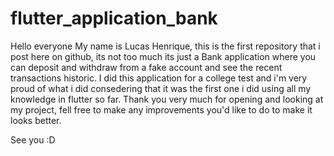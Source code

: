 # flutter_application_bank

Hello everyone My name is Lucas Henrique, this is the first repository that i post here on github, its not too much its just a Bank application where you can deposit and withdraw from a fake account and see the recent transactions historic.
I did this application for a college test and i'm very proud of what i did consedering that it was the first one i did using all my knowledge in flutter so far.
Thank you very much for opening and looking at my project, fell free to make any improvements you'd like to do to make it looks better.

See you :D
